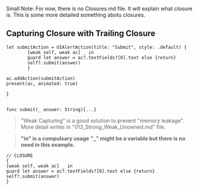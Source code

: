 Small Note: For now, there is no Closures.md file. It will explain what closure is. This is some more detailed something abotu closures.

## Capturing Closure with Trailing Closure


    let submitAction = UIAlertAction(title: "Submit", style: .default) {
            [weak self, weak ac] _ in   
            guard let answer = ac?.textFields?[0].text else {return}
            self?.submit(answer)
            }
        
    ac.addAction(submitAction)
    present(ac, animated: true)
        
    }
    

    func submit(_ answer: String){...}
    
    
 > "Weak Capturing" is a good solution to prevent "memory leakage". More detail writes in "013_Strong_Weak_Unowned.md" file.

> **"in" is a compulsary usage**
**"_" might be a variable but there is no need in this example.**


    // CLOSURE
    {
    [weak self, weak ac] _ in   
    guard let answer = ac?.textFields?[0].text else {return}
    self?.submit(answer)
    }
